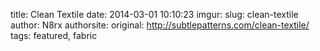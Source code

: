 title: Clean Textile
date: 2014-03-01 10:10:23
imgur: 
slug: clean-textile
author: N8rx
authorsite: 
original: http://subtlepatterns.com/clean-textile/
tags: featured, fabric
